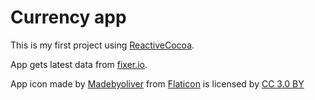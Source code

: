 # Currency app

This is my first project using [ReactiveCocoa](https://github.com/ReactiveCocoa/ReactiveCocoa).

App gets latest data from [fixer.io](http://fixer.io).

App icon made by [Madebyoliver](http://www.flaticon.com/authors/madebyoliver) from [Flaticon](http://www.flaticon.com) is licensed by [CC 3.0 BY](http://creativecommons.org/licenses/by/3.0/)